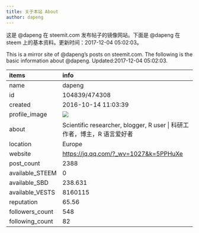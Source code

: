 ```yaml
---
title: 关于本站 About
author: dapeng
---
```


这是 @dapeng 在 steemit.com 发布帖子的镜像网站。下面是 @dapeng 在 steem 上的基本资料。更新时间：2017-12-04 05:02:03。

This is a mirror site of @dapeng’s posts on steemit.com. The following is the basic information about @dapeng. Updated:2017-12-04 05:02:03.



|items           |info                                                                                    |
|:---------------|:---------------------------------------------------------------------------------------|
|name            |dapeng                                                                                  |
|id              |104839/474308                                                                           |
|created         |2016-10-14 11:03:39                                                                     |
|profile_image   |![](http://0.gravatar.com/avatar/6fe1d4ffad212efc7985ecdd4ef9ef77?s=44&d=monsterid&r=g) |
|about           |Scientific researcher, blogger, R user &#124;  科研工作者，博主，R 语言爱好者           |
|location        |Europe                                                                                  |
|website         |https://jq.qq.com/?_wv=1027&k=5PPHuXe                                                   |
|post_count      |2388                                                                                    |
|available_STEEM |0                                                                                       |
|available_SBD   |238.631                                                                                 |
|available_VESTS |8160115                                                                                 |
|reputation      |65.56                                                                                   |
|followers_count |548                                                                                     |
|following_count |82                                                                                      |
